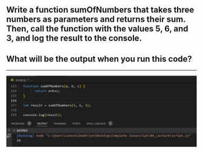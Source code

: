 ## Write a function sumOfNumbers that takes three numbers as parameters and returns their sum. Then, call the function with the values 5, 6, and 3, and log the result to the console.

## What will be the output when you run this code?

---

![Screenshot](i14.png)
